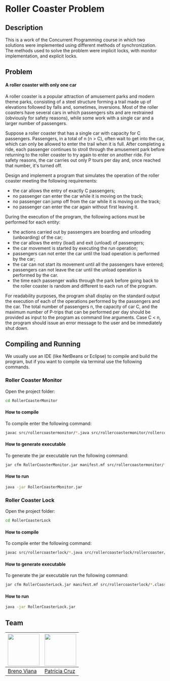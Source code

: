 # Roller Coaster Problem

## Description

This is a work of the Concurrent Programming course in which two solutions were implemented using different methods of synchronization. The methods used to solve the problem were implicit locks, with monitor implementation, and explicit locks.

## Problem

#### A roller coaster with only one car 

A roller coaster is a popular attraction of amusement parks and modern theme parks, consisting of a steel structure forming a trail made up of elevations followed by falls and, sometimes, inversions. Most of the roller coasters have several cars in which passengers sits and are restrained (obviously for safety reasons), while some work with a single car and a larger number of passengers.

Suppose a roller coaster that has a single car with capacity for C passengers. Passengers, in a total of n (n &#62; C), often wait to get into the car, which can only be allowed to enter the trail when it is full. After completing a ride, each passenger continues to stroll through the amusement park before returning to the roller coaster to try again to enter on another ride. For safety reasons, the car carries out only P tours per day and, once reached that number, it's turned off.

Design and implement a program that simulates the operation of the roller coaster meeting the following requirements:

- the car allows the entry of exactly C passengers;
- no passenger can enter the car while it is moving on the track;
- no passenger can jump off from the car while it is moving on the track;
- no passenger can enter the car again without first leaving it.

During the execution of the program, the following actions must be performed for each entity:

- the actions carried out by passengers are boarding and unloading (unboarding) of the car;
- the car allows the entry (load) and exit (unload) of passengers;
- the car movement is started by executing the run operation;
- passengers can not enter the car until the load operation is performed by the car;
- the car can not start its movement until all the passengers have entered;
- passengers can not leave the car until the unload operation is performed by the car.
- the time each passenger walks through the park before going back to the roller coaster is random and different to each run of the program.

For readability purposes, the program shall display on the standard output the execution of each of the operations performed by the passengers and the car. The total number of passengers n, the capacity of car C, and the maximum number of P-trips that can be performed per day should be provided as input to the program as command line arguments. Case C &#60; n, the program should issue an error message to the user and be immediately shut down.

## Compiling and Running

We usually use an IDE (like NetBeans or Eclipse) to compile and build the program, but if you want to compile via terminal use the following commands.

### Roller Coaster Monitor

Open the project folder:

```bash
cd RollerCoasterMonitor
```

#### How to compile

To compile enter the following command:

```bash
javac src/rollercoastermonitor/*.java src/rollercoastermonitor/rollercoaster/*.java
```

#### How to generate executable

To generate the jar executable run the following command:

```bash
jar cfm RollerCoasterMonitor.jar manifest.mf src/rollercoastermonitor/*.class src/rollercoastermonitor/rollercoaster/*.class
```

#### How to run

```bash
java -jar RollerCoasterMonitor.jar
```

### Roller Coaster Lock

Open the project folder:

```bash
cd RollerCoasterLock
```

#### How to compile

To compile enter the following command:

```bash
javac src/rollercoasterlock/*.java src/rollercoasterlock/rollercoaster/*.java
```

#### How to generate executable

To generate the jar executable run the following command:

```bash
jar cfm RollerCoasterLock.jar manifest.mf src/rollercoasterlock/*.class src/rollercoasterlock/rollercoaster/*.class
```

#### How to run

```bash
java -jar RollerCoasterLock.jar
```

## Team

[<img src="https://avatars2.githubusercontent.com/u/17532418?v=3&s=400" width="100"/>](https://github.com/brenov) | [<img src="https://avatars2.githubusercontent.com/u/17392686?v=3&s=400" width="100"/>](https://github.com/Pekorishia)
---|---
[Breno Viana](https://github.com/brenov) | [Patrícia Cruz](https://github.com/Pekorishia)
